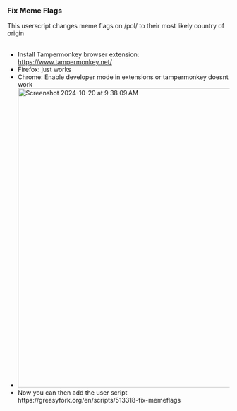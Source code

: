 <h3>Fix Meme Flags</h3>
This userscript changes meme flags on /pol/ to their most likely country of origin</br>
</br>
<ul>
  <li>Install Tampermonkey browser extension: <a href="https://www.tampermonkey.net/">https://www.tampermonkey.net/</a>
  <li>Firefox: just works</li>
  <li>Chrome: Enable developer mode in extensions or tampermonkey doesnt work
  <li><img width="678" alt="Screenshot 2024-10-20 at 9 38 09 AM" src="https://github.com/user-attachments/assets/1a3d3bfb-7ea7-4544-8228-7b8d546822be">
  <li>Now you can then add the user script https://greasyfork.org/en/scripts/513318-fix-memeflags</li>
</ul>
